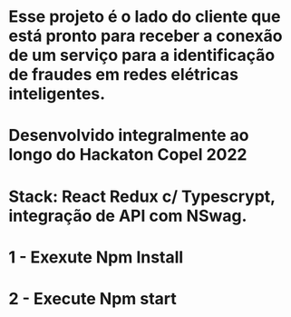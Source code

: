 
# Esse projeto é o lado do cliente que está pronto para receber a conexão de um serviço para a identificação de fraudes em redes elétricas inteligentes.
# Desenvolvido integralmente ao longo do Hackaton Copel 2022 


# Stack: React Redux c/ Typescrypt, integração de API com NSwag.
# 1 - Exexute Npm Install
# 2 - Execute Npm start
